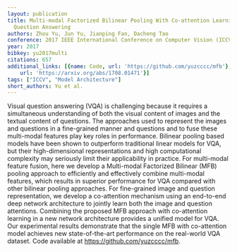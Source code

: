 ```yaml
---
layout: publication
title: Multi-modal Factorized Bilinear Pooling With Co-attention Learning For Visual
  Question Answering
authors: Zhou Yu, Jun Yu, Jianping Fan, Dacheng Tao
conference: 2017 IEEE International Conference on Computer Vision (ICCV)
year: 2017
bibkey: yu2017multi
citations: 657
additional_links: [{name: Code, url: 'https://github.com/yuzcccc/mfb'}, {name: Paper,
    url: 'https://arxiv.org/abs/1708.01471'}]
tags: ["ICCV", "Model Architecture"]
short_authors: Yu et al.
---
```

Visual question answering (VQA) is challenging because it requires a
simultaneous understanding of both the visual content of images and the textual
content of questions. The approaches used to represent the images and questions
in a fine-grained manner and questions and to fuse these multi-modal features
play key roles in performance. Bilinear pooling based models have been shown to
outperform traditional linear models for VQA, but their high-dimensional
representations and high computational complexity may seriously limit their
applicability in practice. For multi-modal feature fusion, here we develop a
Multi-modal Factorized Bilinear (MFB) pooling approach to efficiently and
effectively combine multi-modal features, which results in superior performance
for VQA compared with other bilinear pooling approaches. For fine-grained image
and question representation, we develop a co-attention mechanism using an
end-to-end deep network architecture to jointly learn both the image and
question attentions. Combining the proposed MFB approach with co-attention
learning in a new network architecture provides a unified model for VQA. Our
experimental results demonstrate that the single MFB with co-attention model
achieves new state-of-the-art performance on the real-world VQA dataset. Code
available at https://github.com/yuzcccc/mfb.